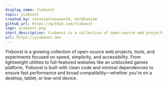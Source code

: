 ```yaml
---
display_name: Yixboost
topic: yixboost
created_by: Jonasvanleeuwen19, Valdtaniem
github_url: https://github.com/Yixboost
logo: yixboost.png
short_description: Yixboost is a collection of open-source web projects and tools, built for speed, simplicity, and accessibility.
url: https://yixboost.dev
---
```

Yixboost is a growing collection of open-source web projects, tools, and experiments focused on speed, simplicity, and accessibility. From lightweight utilities to full-featured websites like an unblocked games platform, Yixboost is built with clean code and minimal dependencies to ensure fast performance and broad compatibility—whether you're on a desktop, tablet, or low-end device.
